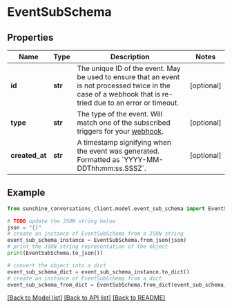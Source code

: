 # EventSubSchema


## Properties

Name | Type | Description | Notes
------------ | ------------- | ------------- | -------------
**id** | **str** | The unique ID of the event. May be used to ensure that an event is not processed twice in the case of a webhook that is re-tried due to an error or timeout. | [optional] 
**type** | **str** | The type of the event. Will match one of the subscribed triggers for your [webhook](#operation/CreateWebhook). | [optional] 
**created_at** | **str** | A timestamp signifying when the event was generated. Formatted as &#x60;YYYY-MM-DDThh:mm:ss.SSSZ&#x60;. | [optional] 

## Example

```python
from sunshine_conversations_client.model.event_sub_schema import EventSubSchema

# TODO update the JSON string below
json = "{}"
# create an instance of EventSubSchema from a JSON string
event_sub_schema_instance = EventSubSchema.from_json(json)
# print the JSON string representation of the object
print(EventSubSchema.to_json())

# convert the object into a dict
event_sub_schema_dict = event_sub_schema_instance.to_dict()
# create an instance of EventSubSchema from a dict
event_sub_schema_from_dict = EventSubSchema.from_dict(event_sub_schema_dict)
```
[[Back to Model list]](../README.md#documentation-for-models) [[Back to API list]](../README.md#documentation-for-api-endpoints) [[Back to README]](../README.md)


